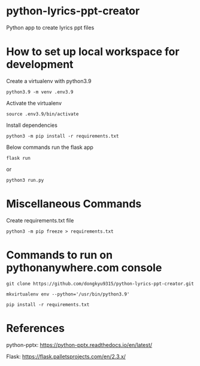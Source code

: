 # python-lyrics-ppt-creator

Python app to create lyrics ppt files

# How to set up local workspace for development

Create a virtualenv with python3.9

```
python3.9 -m venv .env3.9
```

Activate the virtualenv

```
source .env3.9/bin/activate
```

Install dependencies

```
python3 -m pip install -r requirements.txt
```

Below commands run the flask app

```
flask run
```

or

```
python3 run.py
```

# Miscellaneous Commands

Create requirements.txt file

```
python3 -m pip freeze > requirements.txt
```

# Commands to run on pythonanywhere.com console

```
git clone https://github.com/dongkyu9315/python-lyrics-ppt-creator.git
```

```
mkvirtualenv env --python='/usr/bin/python3.9'
```

```
pip install -r requirements.txt
```

# References

python-pptx: https://python-pptx.readthedocs.io/en/latest/

Flask: https://flask.palletsprojects.com/en/2.3.x/
